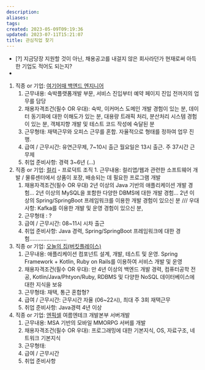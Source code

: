 ```yaml
---
description:
aliases: 
tags: 
created: 2023-05-09T09:19:36
updated: 2023-07-11T15:21:07
title: 관심직업 찾기
---
```

- [?] 지금당장 지원할 것이 아닌, 채용공고를 내걸지 않은 회사라던가 현재로써 아득한 기업도 적어도 되는지?
- 
1. 직종 or 기업: [여기어때 백엔드 엔지니어](https://gccompany.career.greetinghr.com/o/76415)
	1. 근무내용: 숙박플랫폼개발 부문, 서비스 진입부터 예약 페이지 진입 전까지의 업무를 담당
	2. 채용자격조건(필수 OR 우대): 숙박, 이커머스 도메인 개발 경험이 있는 분, 데이터 동기화에 대한 이해도가 있는 분, 대용량 트래픽 처리, 분산처리 시스템 경험이 있는 분, 객체지향 개발 및 테스트 코드 작성에 숙달된 분
	3. 근무형태: 재택근무와 오피스 근무를 혼합. 자율적으로 형태를 정하여 업무 진행.
	4. 급여 / 근무시간: 유연근무제, 7~10시 출근 월요일은 13시 출근. 주 37시간 근무제
	5. 취업 준비사항: 경력 3~6년 (...)
2. 직종 or 기업: [컬리](https://kurly.career.greetinghr.com/story) - 프로덕트 조직
		1. 근무내용: 컬리앱/웹과 관련한 소프트웨어 개발 / 물류센터에서 상품이 포장, 배송되는 데 필요한 프로그램 개발
	1. 채용자격조건(필수 OR 우대) 2년 이상의 Java 기반의 애플리케이션 개발 경험... 2년 이상의 MySQL을 포함한 다양한 DBMS에 대한 개발 경험... 2년 이상의 Spring/SpringBoot 프레임워크를 이용한 개발 경험이 있으신 분 /// 우대사항: Kafka를 이용한 개발 및 운영 경험이 있으신 분,
	2. 근무형태 : ?
	3. 급여 / 근무시간: 08~11시 시차 출근
	4. 취업 준비사항: Java 경력, Spring/SpringBoot 프레임워크에 대한 경험........................
3. 직종 or 기업: [오늘의 집(버킷플레이스)](https://career.greetinghr.com/o/MTUyNjU.g_qGFRH_nroU2fEc8IyXOGEF7gI)
	1. 근무내용: 애플리케이션 컴포넌트 설계, 개발, 테스트 및 운영. Spring Framework + Kotlin, Ruby on Rails를 이용하여 서비스 개발 및 운영
	2. 채용자격조건(필수 OR 우대): 만 4년 이상의 백엔드 개발 경력, 컴퓨터공학 전공, Kotlin/Java/Phtyon/Ruby, RDBMS 및 다양한 NoSQL 데이터베이스에 대한 지식을 보유
	3. 근무형태: 재택, 통근 혼합형?
	4. 급여 / 근무시간: 근무시간 자율 (06~22시), 최대 주 3회 재택근무
	5. 취업 준비사항: Java경력 4년 이상
4. 직종 or 기업: [엔픽셀](https://npixel.recruiter.co.kr/app/jobnotice/view?systemKindCode=MRS2&jobnoticeSn=141999) 여름엔테크 개발본부 서버개발
	1. 근무내용: MSA 기반의 모바일 MMORPG 서버를 개발
	2. 채용자격조건(필수 OR 우대): 프로그래밍에 대한 기본지식, OS, 자료구조, 네트워크 기본지식
	3. 근무형태: 
	4. 급여 / 근무시간
	5. 취업 준비사항